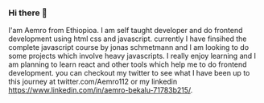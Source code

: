 ### Hi there 👋

I'am Aemro from Ethiopioa. I am self taught developer and do frontend development using html css and javascript. currently I have finsihed the complete javascript course by jonas schmetmann and I am looking to do some projects which involve heavy javascripts. I really enjoy learning and I am planning to learn react and other tools which help me to do frontend development. you can checkout my twitter to see what I have been up to this journey at twitter.com/Aemro112 or my linkedin https://www.linkedin.com/in/aemro-bekalu-71783b215/.


